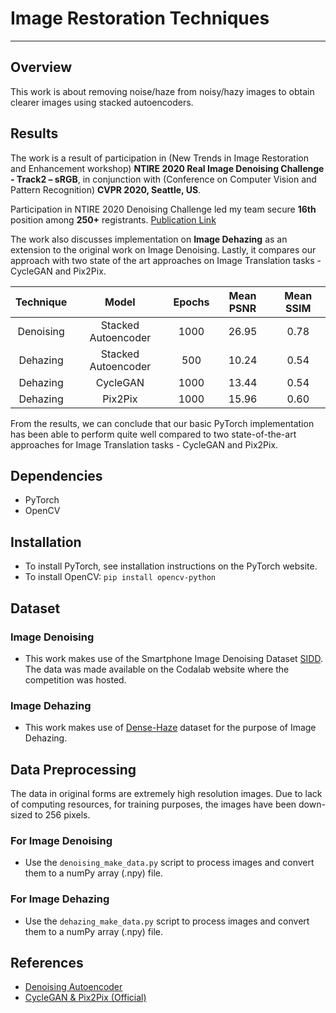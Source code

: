 # Image Restoration Techniques

***
## Overview
This work is about removing noise/haze from noisy/hazy images to obtain clearer images using stacked autoencoders.

## Results

The work is a result of participation in (New Trends in Image Restoration and Enhancement workshop) **NTIRE 2020 Real Image Denoising Challenge - Track2 – sRGB**, in conjunction with (Conference on Computer Vision and Pattern Recognition) **CVPR 2020, Seattle, US**.

Participation in NTIRE 2020 Denoising Challenge led my team secure **16th** position among **250+** registrants. [Publication Link](https://arxiv.org/abs/2005.04117)

The work also discusses implementation on **Image Dehazing** as an extension to the original work on Image Denoising. Lastly, it compares our approach with two state of the art approaches on Image Translation tasks - CycleGAN and Pix2Pix. 

| Technique | Model  | Epochs | Mean PSNR | Mean SSIM |
| :---:   | :-: | :-: | :-: | :-: |
| Denoising | Stacked Autoencoder | 1000 | 26.95 | 0.78 |
| Dehazing | Stacked Autoencoder | 500 | 10.24 | 0.54 |
| Dehazing | CycleGAN | 1000 | 13.44 | 0.54 |
| Dehazing | Pix2Pix | 1000 | 15.96 | 0.60 |

From the results, we can conclude that our basic PyTorch implementation has been able to perform quite well compared to two state-of-the-art approaches for Image Translation tasks - CycleGAN and Pix2Pix.

## Dependencies
 - PyTorch
 - OpenCV
 
 ## Installation
 - To install PyTorch, see installation instructions on the PyTorch website.
 - To install OpenCV: `pip install opencv-python`
 
## Dataset

### Image Denoising
- This work makes use of the Smartphone Image Denoising Dataset [SIDD](https://www.eecs.yorku.ca/~kamel/sidd/). The data was made available on the Codalab website where the competition was hosted.

### Image Dehazing
- This work makes use of [Dense-Haze](https://arxiv.org/abs/1904.02904) dataset for the purpose of Image Dehazing. 

## Data Preprocessing
The data in original forms are extremely high resolution images. Due to lack of computing resources, for training purposes, the images have been down-sized to 256 pixels.

### For Image Denoising
- Use the `denoising_make_data.py` script to process images and convert them to a numPy array (.npy) file.

### For Image Dehazing
- Use the `dehazing_make_data.py` script to process images and convert them to a numPy array (.npy) file. 

## References
* [Denoising Autoencoder](https://github.com/GunhoChoi/Kind-PyTorch-Tutorial/blob/master/07_Denoising_Autoencoder/Denoising_Autoencoder.ipynb)
* [CycleGAN & Pix2Pix (Official)](https://github.com/junyanz/pytorch-CycleGAN-and-pix2pix)

 

